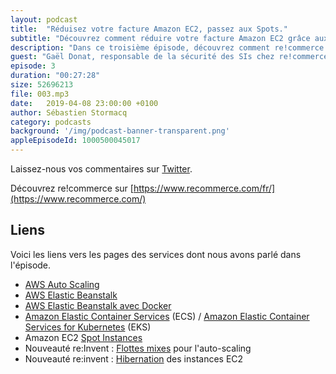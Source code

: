 ```yaml
---
layout: podcast
title:  "Réduisez votre facture Amazon EC2, passez aux Spots."
subtitle: "Découvrez comment réduire votre facture Amazon EC2 grâce aux instances Spot."
description: "Dans ce troisième épisode, découvrez comment re!commerce économise jusqu'à 80% sur leur facture Amazon EC2 en utilisant des instances Spot plutôt que on-demand."
guest: "Gaël Donat, responsable de la sécurité des SIs chez re!commerce"
episode: 3
duration: "00:27:28"
size: 52696213
file: 003.mp3  
date:   2019-04-08 23:00:00 +0100
author: Sébastien Stormacq
category: podcasts
background: '/img/podcast-banner-transparent.png'
appleEpisodeId: 1000500045017
---
```


Laissez-nous vos commentaires sur [Twitter](https://twitter.com/sebsto).

Découvrez re!commerce sur [https://www.recommerce.com/fr/](https://www.recommerce.com/)

## Liens

Voici les liens vers les pages des services dont nous avons parlé dans l'épisode.

- [AWS Auto Scaling](https://aws.amazon.com/autoscaling/)
- [AWS Elastic Beanstalk](https://aws.amazon.com/elasticbeanstalk/)
- [AWS Elastic Beanstalk avec Docker](https://docs.aws.amazon.com/elasticbeanstalk/latest/dg/create_deploy_docker.html)
- [Amazon Elastic Container Services](https://aws.amazon.com/ecs/) (ECS) / [Amazon Elastic Container Services for Kubernetes](https://aws.amazon.com/eks/) (EKS)
- Amazon EC2 [Spot Instances](https://docs.aws.amazon.com/AWSEC2/latest/UserGuide/using-spot-instances.html)
- Nouveauté re:Invent : [Flottes mixes](https://aws.amazon.com/blogs/aws/new-ec2-auto-scaling-groups-with-multiple-instance-types-purchase-options/) pour l'auto-scaling 
- Nouveauté re:invent : [Hibernation](https://aws.amazon.com/blogs/aws/new-hibernate-your-ec2-instances/) des instances EC2
